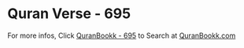 # Quran Verse - 695 

For more infos, Click [QuranBookk - 695](https://www.quranbookk.com/quran/search?q=695) to Search at [QuranBookk.com](http://quranbookk.com/)
